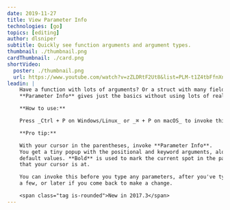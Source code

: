 ```yaml
---
date: 2019-11-27
title: View Parameter Info
technologies: [go]
topics: [editing]
author: dlsniper
subtitle: Quickly see function arguments and argument types.
thumbnail: ./thumbnail.png
cardThumbnail: ./card.png
shortVideo:
  poster: ./thumbnail.png
  url: https://www.youtube.com/watch?v=zZLDRtF2Ut8&list=PLM-t1Z4tbFfnXnghmtk6WVz10_pivOw25&index=23&t=0s
leadin: |
    Have a function with lots of arguments? Or a struct with many fields?
    **Parameter Info** gives just the basics without using lots of real estate.

    **How to use:**

    Press _Ctrl + P on Windows/Linux_ or _⌘ + P on macOS_ to invoke this feature.

    **Pro tip:**

    With your cursor in the parentheses, invoke **Parameter Info**.
    You get a tiny popup with the positional and keyword arguments, along with any
    default values. **Bold** is used to mark the current spot in the parameter list
    that your cursor is at.

    You can invoke this before you type any parameters, after you've typed
    a few, or later if you come back to make a change.

    <span class="tag is-rounded">New in 2017.3</span>
---
```


